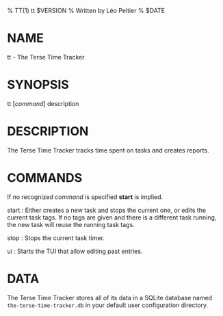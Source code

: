 % TT(1) tt $VERSION
% Written by Léo Peltier
% $DATE

# NAME
tt - The Terse Time Tracker

# SYNOPSIS
tt [*command*] description

# DESCRIPTION
The Terse Time Tracker tracks time spent on tasks and creates reports.

# COMMANDS
If no recognized *command* is specified **start** is implied.

start
:   Either creates a new task and stops the current one, or edits the current
    task tags. If no tags are given and there is a different task running, the
    new task will reuse the running task tags.

stop
:   Stops the current task timer.

ui
:   Starts the TUI that allow editing past entries.

# DATA
The Terse Time Tracker stores all of its data in a SQLite database named
`the-terse-time-tracker.db` in your default user configuration directory.
